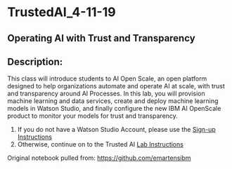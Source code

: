 # TrustedAI_4-11-19

## Operating AI with Trust and Transparency

## Description:

This class will introduce students to AI Open Scale, an open platform designed to help organizations automate and operate AI at scale, with trust and transparency around AI Processes.   In this lab, you will provision machine learning and data services, create and deploy machine learning models in Watson Studio, and finally configure the new IBM AI OpenScale product to monitor your models for trust and transparency.

1. If you do not have a Watson Studio Account, please use the [Sign-up Instructions](https://github.com/bleonardb3/ThinkGov2019/raw/master/Instructions_to_signup_for_Watson_Studio/Sign%20up%20Instructions.pdf)
1. Otherwise, continue on to the Trusted AI [Lab Instructions](https://github.com/Mcronk/TrustedAI_4-11-19/raw/master/Watson%20OpenScale%20Lab%20(Spark%20Notebook)%201.5.pdf)

Original notebook pulled from: https://github.com/emartensibm
